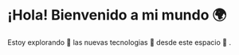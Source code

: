 # ¡Hola! Bienvenido a mi mundo 🌍
Estoy explorando 🔭 las nuevas tecnologias 🤖 desde este espacio 🌌 .

<!--
**axgeovax/axgeovax** is a ✨ _special_ ✨ repository because its `README.md` (this file) appears on your GitHub profile.

Here are some ideas to get you started:

- 🔭 I’m currently working on ...
- 🌱 I’m currently learning ...
- 👯 I’m looking to collaborate on ...
- 🤔 I’m looking for help with ...
- 💬 Ask me about ...
- 📫 How to reach me: ...
- 😄 Pronouns: ...
- ⚡ Fun fact: ...
-->
